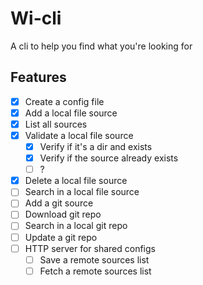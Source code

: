 # Wi-cli

A cli to help you find what you're looking for

## Features 

- [x] Create a config file
- [x] Add a local file source
- [x] List all sources
- [x] Validate a local file source
  - [x] Verify if it's a dir and exists
  - [x] Verify if the source already exists
  - [ ] ?
- [x] Delete a local file source
- [ ] Search in a local file source
- [ ] Add a git source
- [ ] Download git repo
- [ ] Search in a local git repo
- [ ] Update a git repo
- [ ] HTTP server for shared configs
  - [ ] Save a remote sources list
  - [ ] Fetch a remote sources list

